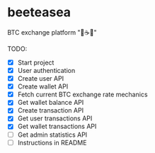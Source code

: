 # beeteasea

BTC exchange platform "🐝☕🌊"


TODO:
- [x] Start project
- [x] User authentication
- [x] Create user API
- [x] Create wallet API
- [x] Fetch current BTC exchange rate mechanics
- [x] Get wallet balance API
- [x] Create transaction API
- [x] Get user transactions API
- [x] Get wallet transactions API
- [ ] Get admin statistics API
- [ ] Instructions in README
